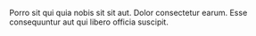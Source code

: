 Porro sit qui quia nobis sit sit aut.
Dolor consectetur earum.
Esse consequuntur aut qui libero officia suscipit.